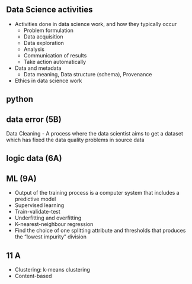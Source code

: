 
## Data Science activities
- Activities done in data science work, and how they typically occur
   - Problem formulation
   - Data acquisition
   - Data exploration
   - Analysis
   - Communication of results
   - Take action automatically
- Data and metadata
   - Data meaning, Data structure (schema), Provenance
- Ethics in data science work

## python

## data error (5B)
Data Cleaning -  A process where the data scientist aims to get a dataset which has fixed the data quality problems in source data

## logic data (6A)

## ML (9A)
- Output of the training process is a computer system that includes a predictive model
- Supervised learning
- Train-validate-test
- Underfitting and overfitting
- K-nearest-neighbour regression
- Find the choice of one splitting attribute and thresholds that produces the “lowest impurity” division

## 11 A
- Clustering: k-means clustering
- Content-based

